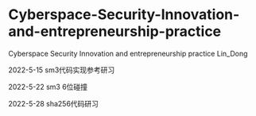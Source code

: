 # Cyberspace-Security-Innovation-and-entrepreneurship-practice
Cyberspace Security Innovation and entrepreneurship practice
Lin_Dong 

2022-5-15 sm3代码实现参考研习

2022-5-22 sm3 6位碰撞

2022-5-28 sha256代码研习
